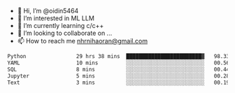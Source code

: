 - 👋 Hi, I’m @oidin5464
- 👀 I’m interested in ML LLM
- 🌱 I’m currently learning c/c++
- 💞️ I’m looking to collaborate on ...
- 📫 How to reach me nhrnihaoran@gmail.com

<!--START_SECTION:waka-->

```txt
Python                29 hrs 38 mins  ████████████████████████▓   98.33 %
YAML                  10 mins         ░░░░░░░░░░░░░░░░░░░░░░░░░   00.56 %
SQL                   8 mins          ░░░░░░░░░░░░░░░░░░░░░░░░░   00.44 %
Jupyter               5 mins          ░░░░░░░░░░░░░░░░░░░░░░░░░   00.28 %
Text                  3 mins          ░░░░░░░░░░░░░░░░░░░░░░░░░   00.19 %
```

<!--END_SECTION:waka-->

<!---
oidin5464/oidin5464 is a ✨ special ✨ repository because its `README.md` (this file) appears on your GitHub profile.
You can click the Preview link to take a look at your changes.
--->
